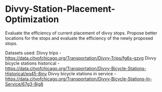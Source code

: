 # Divvy-Station-Placement-Optimization
Evaluate the efficiency of current placement of divvy stops. Propose better locations for the stops and evaluate the efficiency of the newly proposed stops.

Datasets used:
Divvy trips - https://data.cityofchicago.org/Transportation/Divvy-Trips/fg6s-gzvg
Divvy bicycle stations historical - https://data.cityofchicago.org/Transportation/Divvy-Bicycle-Stations-Historical/eq45-8inv
Divvy bicycle stations in service - https://data.cityofchicago.org/Transportation/Divvy-Bicycle-Stations-In-Service/67g3-8ig8
